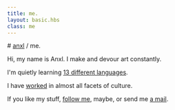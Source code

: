 ```yaml
---
title: me.
layout: basic.hbs
class: me
---
```


# [anxl](../index.html) / me.

Hi, my name is Anxl. I make and devour art constantly.

I'm quietly learning [13 different languages](languages.html).

I have [worked](../work/work.html) in almost all facets of culture.

If you like my stuff, [follow me](https://twitter.com/anxlacc), maybe, or send me [a mail](mailto:ask@anxl.faith).
